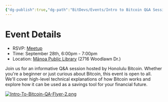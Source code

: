 ```yaml
---
{"dg-publish":true,"dg-path":"BitDevs/Events/Intro to Bitcoin Q&A Session.md","permalink":"/bit-devs/events/intro-to-bitcoin-q-and-a-session/","title":"Intro to Bitcoin Q&A Session","tags":["bitcoin","resource","workshop"],"noteIcon":"3","created":"2024-09-04T20:00:28.590-10:00","updated":"2024-09-05T18:21:38.852-10:00"}
---
```




# Event Details

- RSVP: [Meetup](https://www.meetup.com/honolulu-bitdevs/events/303251056)
- Time: September 28th, 6:00pm - 7:00pm
- Location: [Mānoa Public Library](https://maps.app.goo.gl/dyjCKD6oWChSPhfz9) (2716 Woodlawn Dr.)

Join us for an informative Q&A session hosted by Honolulu Bitcoin. Whether you're a beginner or just curious about Bitcoin, this event is open to all. We'll cover high-level technical explanations of how Bitcoin works and explore how it can be used as a savings tool for your financial future.

[![Intro-To-Bitcoin-QA-Flyer-2.png](/img/user/para/artifacts/Intro-To-Bitcoin-QA-Flyer-2.png)](https://www.meetup.com/honolulu-bitdevs/events/303251056)

